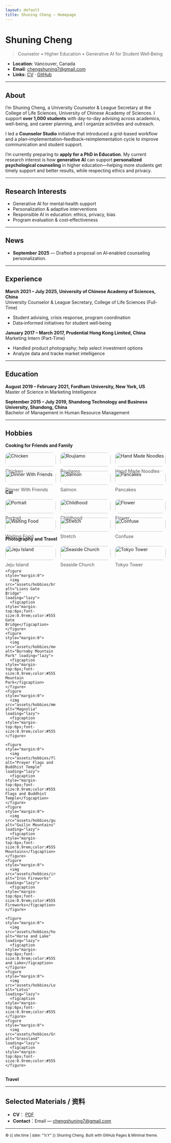 ```yaml
---
layout: default
title: Shuning Cheng — Homepage
---
```


# Shuning Cheng 
> Counselor • Higher Education • Generative AI for Student Well‑Being  

- **Location**: Vancouver, Canada  
- **Email**: <chengshuning7@gmail.com>  
- **Links**: [CV](/assets/ShuningCheng_CV.pdf) · [GitHub](https://github.com/)

---

## About

I’m Shuning Cheng, a University Counselor & League Secretary at the College of Life Sciences, University of Chinese Academy of Sciences. I support **over 1,000 students** with day-to-day advising across academics, well-being, and career planning, and I organize activities and outreach. 

I led a **Counselor Studio** initiative that introduced a grid-based workflow and a plan–implementation–feedback–reimplementation cycle to improve communication and student support. 

I’m currently preparing to **apply for a PhD in Education**. My current research interest is how **generative AI** can support **personalized psychological counseling** in higher education—helping more students get timely support and better results, while respecting ethics and privacy.

---

## Research Interests
- Generative AI for mental‑health support
- Personalization & adaptive interventions
- Responsible AI in education: ethics, privacy, bias
- Program evaluation & cost‑effectiveness

---

## News 
- **September 2025** — Drafted a proposal on AI‑enabled counseling personalization.  

---

## Experience

**March 2021 &ndash; July 2025,  University of Chinese Academy of Sciences, China**  
University Counselor & League Secretary, College of Life Sciences (Full-Time)
- Student advising, crisis response, program coordination  
- Data‑informed initiatives for student well‑being

**January 2017 &ndash; March 2017,  Prudential Hong Kong Limited, China**  
Marketing Intern (Part-Time)
- Handled product photography; help select investment options
- Analyze data and tracke market intelligence

---

## Education

**August 2019 &ndash; February 2021, Fordham University, New York, US**  
Master of Science in Marketing Intelligence

**September 2015 &ndash; July 2019, Shandong Technology and Business University, Shandong, China**    
Bachelor of Management in Human Resource Management

---

## Hobbies

**Cooking for Friends and Family**  
<!-- Responsive 3→2→1 grid for 6 photos -->
<style>
  .grid-3 { 
    display: grid; 
    gap: 14px; 
    grid-template-columns: repeat(3, minmax(0, 1fr)); 
    align-items: start; 
  }
  @media (max-width: 900px) { .grid-3 { grid-template-columns: repeat(2, minmax(0,1fr)); } }
  @media (max-width: 600px) { .grid-3 { grid-template-columns: 1fr; } }
  .grid-3 img { width: 100%; height: auto; border-radius: 12px; display: block; }
  .grid-wrap { max-width: 1080px; margin: 0 auto; }
</style>

<div class="grid-wrap">
  <div class="grid-3">
    <figure style="margin:0">
      <img src="assets/hobbies/chicken.jpg" alt="Chicken" loading="lazy">
      <figcaption style="margin-top:6px;font-size:0.9rem;color:#555;">Chicken</figcaption>
    </figure>
    <figure style="margin:0">
      <img src="assets/hobbies/roujiamo.jpg" alt="Roujiamo" loading="lazy">
      <figcaption style="margin-top:6px;font-size:0.9rem;color:#555;">Roujiamo</figcaption>
    </figure>
    <figure style="margin:0">
      <img src="assets/hobbies/noodles.jpg" alt="Hand Made Noodles" loading="lazy">
      <figcaption style="margin-top:6px;font-size:0.9rem;color:#555;">Hand Made Noodles</figcaption>
    </figure>
    <figure style="margin:0">
      <img src="assets/hobbies/dinner.jpg" alt="Dinner With Friends" loading="lazy">
      <figcaption style="margin-top:6px;font-size:0.9rem;color:#555;">Dinner With Friends</figcaption>
    </figure>
    <figure style="margin:0">
      <img src="assets/hobbies/salmon.jpg" alt="Salmon" loading="lazy">
      <figcaption style="margin-top:6px;font-size:0.9rem;color:#555;">Salmon</figcaption>
    </figure>
    <figure style="margin:0">
      <img src="assets/hobbies/pancakes.jpg" alt="Pancakes" loading="lazy">
      <figcaption style="margin-top:6px;font-size:0.9rem;color:#555;">Pancakes</figcaption>
    </figure>
  </div>
</div>  
  
**Cat**  
<!-- Responsive 3→2→1 grid for 6 photos -->
<style>
  .grid-3 { 
    display: grid; 
    gap: 14px; 
    grid-template-columns: repeat(3, minmax(0, 1fr)); 
    align-items: start; 
  }
  @media (max-width: 900px) { .grid-3 { grid-template-columns: repeat(2, minmax(0,1fr)); } }
  @media (max-width: 600px) { .grid-3 { grid-template-columns: 1fr; } }
  .grid-3 img { width: 100%; height: auto; border-radius: 12px; display: block; }
  .grid-wrap { max-width: 1080px; margin: 0 auto; }
</style>

<div class="grid-wrap">
  <div class="grid-3">
    <figure style="margin:0">
      <img src="assets/hobbies/Portrait.jpg" alt="Portrait" loading="lazy">
      <figcaption style="margin-top:6px;font-size:0.9rem;color:#555;">Portrait</figcaption>
    </figure>
    <figure style="margin:0">
      <img src="assets/hobbies/Look.jpg" alt="Childhood" loading="lazy">
      <figcaption style="margin-top:6px;font-size:0.9rem;color:#555;">Childhood</figcaption>
    </figure>
    <figure style="margin:0">
      <img src="assets/hobbies/Flower.jpg" alt="Flower" loading="lazy">
      <figcaption style="margin-top:6px;font-size:0.9rem;color:#555;">Flower</figcaption>
    </figure>
    <figure style="margin:0">
      <img src="assets/hobbies/wait.jpg" alt="Waiting Food" loading="lazy">
      <figcaption style="margin-top:6px;font-size:0.9rem;color:#555;">Waiting Food</figcaption>
    </figure>
    <figure style="margin:0">
      <img src="assets/hobbies/stretch.jpg" alt="Stretch" loading="lazy">
      <figcaption style="margin-top:6px;font-size:0.9rem;color:#555;">Stretch</figcaption>
    </figure>
    <figure style="margin:0">
      <img src="assets/hobbies/Confuse.jpg" alt="Confuse" loading="lazy">
      <figcaption style="margin-top:6px;font-size:0.9rem;color:#555;">Confuse</figcaption>
    </figure>
  </div>
</div>  
  
**Photography and Travel**  
<!-- Responsive 3→2→1 grid for 12 photos -->
<style>
  .grid-3 { 
    display: grid; 
    gap: 14px; 
    grid-template-columns: repeat(3, minmax(0, 1fr)); 
    align-items: start; 
  }
  @media (max-width: 900px) { .grid-3 { grid-template-columns: repeat(2, minmax(0,1fr)); } }
  @media (max-width: 600px) { .grid-3 { grid-template-columns: 1fr; } }
  .grid-3 img { width: 100%; height: auto; border-radius: 12px; display: block; }
  .grid-wrap { max-width: 1080px; margin: 0 auto; }
</style>

<div class="grid-wrap">
  <div class="grid-3">
    <figure style="margin:0">
      <img src="assets/hobbies/Jeju.jpg" alt="Jeju Island" loading="lazy">
      <figcaption style="margin-top:6px;font-size:0.9rem;color:#555;">Jeju Island</figcaption>
    </figure>
    <figure style="margin:0">
      <img src="assets/hobbies/church.jpg" alt="Seaside Church" loading="lazy">
      <figcaption style="margin-top:6px;font-size:0.9rem;color:#555;">Seaside Church</figcaption>
    </figure>
    <figure style="margin:0">
      <img src="assets/hobbies/tower.jpg" alt="Tokyo Tower" loading="lazy">
      <figcaption style="margin-top:6px;font-size:0.9rem;color:#555;">Tokyo Tower</figcaption>
    </figure>

    <figure style="margin:0">
      <img src="assets/hobbies/bridge.jpg" alt="Lions Gate Bridge" loading="lazy">
      <figcaption style="margin-top:6px;font-size:0.9rem;color:#555;">Lions Gate Bridge</figcaption>
    </figure>
    <figure style="margin:0">
      <img src="assets/hobbies/mountain.jpg" alt="Burnaby Mountain Park" loading="lazy">
      <figcaption style="margin-top:6px;font-size:0.9rem;color:#555;">Burnaby Mountain Park</figcaption>
    </figure>
    <figure style="margin:0">
      <img src="assets/hobbies/mm.jpg" alt="Magnolia" loading="lazy">
      <figcaption style="margin-top:6px;font-size:0.9rem;color:#555;">Magnolia</figcaption>
    </figure>

    <figure style="margin:0">
      <img src="assets/hobbies/flags.jpg" alt="Prayer Flags and Buddhist Temple" loading="lazy">
      <figcaption style="margin-top:6px;font-size:0.9rem;color:#555;">Prayer Flags and Buddhist Temple</figcaption>
    </figure>
    <figure style="margin:0">
      <img src="assets/hobbies/guilin.jpg" alt="Guilin Mountains" loading="lazy">
      <figcaption style="margin-top:6px;font-size:0.9rem;color:#555;">Guilin Mountains</figcaption>
    </figure>
    <figure style="margin:0">
      <img src="assets/hobbies/iron.jpg" alt="Iron Fireworks" loading="lazy">
      <figcaption style="margin-top:6px;font-size:0.9rem;color:#555;">Iron Fireworks</figcaption>
    </figure>

    <figure style="margin:0">
      <img src="assets/hobbies/horse.jpg" alt="Horse and Lake" loading="lazy">
      <figcaption style="margin-top:6px;font-size:0.9rem;color:#555;">Horse and Lake</figcaption>
    </figure>
    <figure style="margin:0">
      <img src="assets/hobbies/Lotus.jpg" alt="Lotus" loading="lazy">
      <figcaption style="margin-top:6px;font-size:0.9rem;color:#555;">Lotus</figcaption>
    </figure>
    <figure style="margin:0">
      <img src="assets/hobbies/Grassland.jpg" alt="Grassland" loading="lazy">
      <figcaption style="margin-top:6px;font-size:0.9rem;color:#555;">Grassland</figcaption>
    </figure>
  </div>
</div>


**Travel**  


---

## Selected Materials / 资料
- **CV**： [PDF](/assets/ShuningCheng_CV.pdf)
- **Contact**：Email — <chengshuning7@gmail.com>

---

<sub>© {{ site.time | date: "%Y" }} Shuning Cheng. Built with GitHub Pages & Minimal theme.</sub>

